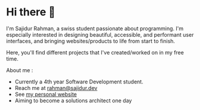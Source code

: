 # Hi there 👋

I'm Sajidur Rahman, a swiss student passionate about programming. I'm especially interested in designing
beautiful, accessible, and performant user interfaces, and bringing websites/products to life from start to finish.

Here, you'll find different projects that I've created/worked on in my free time.

About me :
- Currently a 4th year Software Development student.
- Reach me at <a href="mailto:rahman@sajidur.dev">rahman@sajidur.dev</a>
- See [my personal website](https://www.sajidur.dev)
- Aiming to become a solutions architect one day
